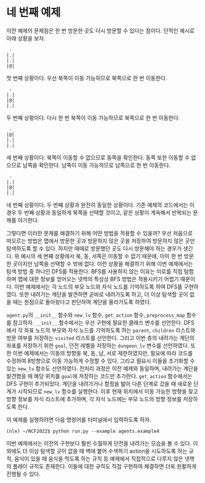 # 네 번째 예제

이전 예제의 문제점은 한 번 방문한 곳도 다시 방문할 수 있다는 점이다. 단적인 예시로 아래 상황을 보자.
```
 -
|.|
|.|
|@|
```
첫 번째 상황이다. 우선 북쪽이 이동 가능하므로 북쪽으로 한 번 이동한다.
```
 -
|.|
|@|
|.|
```
두 번째 상황이다. 다시 한 번 북쪽이 이동 가능하므로 북쪽으로 한 번 이동한다.
```
 -
|@|
|.|
|.|
```
세 번째 상황이다. 북쪽이 이동할 수 없으므로 동쪽을 확인한다. 동쪽 또한 이동할 수 없으므로 남쪽을 확인한다. 남쪽이 이동 가능하므로 남쪽으로 한 번 이동한다.
```
 -
|.|
|@|
|.|
```
네 번째 상황이다. 두 번째 상황과 완전히 동일한 상황이다. 기존 예제의 코드에서는 이 경우 두 번째 상황과 동일하게 북쪽을 선택할 것이고, 같은 상황이 계속해서 반복되는 문제를 야기한다.

그렇다면 이러한 문제를 해결하기 위해 어떤 방법을 적용할 수 있을까? 우선 처음으로 떠오르는 방법은 맵에서 방문한 곳과 방문하지 않은 곳을 저장하여 방문하지 않은 곳만 탐색하도록 할 수 있다. 하지만 때때로 방문했던 곳도 다시 방문해야 하는 경우가 생긴다. 위 예시의 세 번째 상황에서 북, 동, 서쪽은 이동할 수 없기 때문에, 이미 한 번 방문한 곳이지만 남쪽을 선택할 수 밖에 없다. 이런 상황을 해결하기 위해 이번 예제에서는 탐색 방법 중 하나인 DFS를 적용한다. BFS를 사용하지 않는 이유는 미로를 직접 탐험하며 맵에 대한 정보를 얻어오는 넷핵의 특성상 BFS 방법은 적용시키기 어렵기 때문이다. 이번 예제에서는 각 노드의 부모 노드와 자식 노드를 기억하도록 하여 DFS를 구현하였다. 또한 내려가는 계단을 발견하면 곧바로 내려가도록 하고, 더 이상 탐색할 곳이 없을 때는 원점으로 돌아왔다고 판단하여 계단을 올라가도록 하였다.

```agent.py```의 ```__init__``` 함수와 ```new_lv``` 함수, ```get_action``` 함수, ```preprocess_map``` 함수를 참고하자. ```__init__``` 함수에서는 우선 구현에 필요한 클래스 변수를 선언한다. DFS에서 각 좌표 노드의 부모와 자식 노드를 기억하도록 하는 ```parent```, ```children``` 리스트와 방문 여부를 저장하는 ```visited``` 리스트를 선언한다. 그리고 이번 층의 내려가는 계단의 좌표를 저장하기 위한 ```goal```, 던전 레벨을 저장하는 ```dungeon_lv``` 변수를 선언하였다. 또한 이번 예제에서는 이동의 방향을 북, 동, 남, 서로 제한하였지만, 필요에 따라 코드를 수정하여 8방향으로 이동 가능하게 수정할 수 있다. 그리고 필요시 이들을 초기화할 수 있는 ```new_lv``` 함수도 선언하였다. 전처리 과정은 이전 예제와 동일하며, 내려가는 계단을 발견했을 때 해당 위치를 ```goal```에 저장하는 코드만 추가한다. ```get_action``` 함수에서는 DFS 구현이 추가되었다. 계단을 내려가거나 함정을 밟아 다른 단계로 갔을 때 새로운 단계가 시작되므로 ```new_lv``` 함수를 실행한다. 이후 현재 위치에서 이동 가능한 방향을 찾고 방향 정보를 자식 리스트에 추가하며, 각 자식 노드에는 부모 노드의 방향 정보를 저장하도록 한다.

이 예제를 실행하려면 다음 명령어를 터미널에서 입력하도록 하자.

```
(nle) ~/NCF2022$ python run.py --example agents.example4
```

이번 예제에서는 이전의 구현보다 훨씬 수월하게 던전을 내려가는 모습을 볼 수 있다. 이외에도 더 이상 탐색할 곳이 없을 때 벽에 붙어 수색하기 action을 시도하도록 하는 규칙, 음식이 있을 때 음식을 먹도록 하는 규칙 등 예제에서 직접적으로 다루지 않은 넷핵의 플레이 규칙도 존재한다. 이들에 대한 규칙도 직접 구현하여 해결하면 더욱 원활하게 진행될 수 있다.